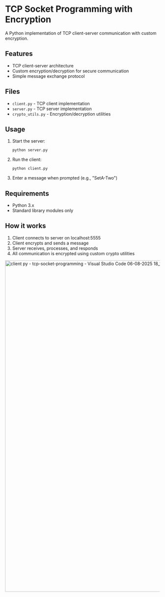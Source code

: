 # TCP Socket Programming with Encryption

A Python implementation of TCP client-server communication with custom encryption.

## Features

- TCP client-server architecture
- Custom encryption/decryption for secure communication
- Simple message exchange protocol

## Files

- `client.py` - TCP client implementation
- `server.py` - TCP server implementation  
- `crypto_utils.py` - Encryption/decryption utilities

## Usage

1. Start the server:
   ```bash
   python server.py
   ```

2. Run the client:
   ```bash
   python client.py
   ```

3. Enter a message when prompted (e.g., "SetA-Two")

## Requirements

- Python 3.x
- Standard library modules only

## How it works

1. Client connects to server on localhost:5555
2. Client encrypts and sends a message
3. Server receives, processes, and responds
4. All communication is encrypted using custom crypto utilities

<img width="1920" height="1078" alt="client py - tcp-socket-programming - Visual Studio Code 06-08-2025 18_12_07" src="https://github.com/user-attachments/assets/b0e3c7ad-9ef3-44d3-bf4a-f945d1f81f0b" />

